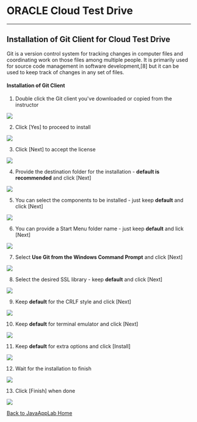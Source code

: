 # ORACLE Cloud Test Drive #
-----
## Installation of Git Client for Cloud Test Drive ##

Git is a version control system for tracking changes in computer files and coordinating work on those files among multiple people. It is primarily used for source code management in software development,[8] but it can be used to keep track of changes in any set of files.

#### Installation of Git Client ####

1. Double click the Git client you've downloaded or copied from the instructor

![](images/gitclient/00.png)

2. Click [Yes] to proceed to install

![](images/gitclient/01.png)

3. Click [Next] to accept the license

![](images/gitclient/02.png)

4. Provide the destination folder for the installation - **default is recommended** and click [Next]

![](images/gitclient/03.png)

5. You can select the components to be installed - just keep **default** and click [Next]

![](images/gitclient/04.png)

6. You can provide a Start Menu folder name - just keep **default** and lick [Next]

![](images/gitclient/05.png)

7. Select **Use Git from the Windows Command Prompt** and click [Next]

![](images/gitclient/06.png)

8. Select the desired SSL library - keep **default** and click [Next]

![](images/gitclient/07.png)

9. Keep **default** for the CRLF style and click [Next]

![](images/gitclient/08.png)

10. Keep **default** for terminal emulator and click [Next]

![](images/gitclient/09.png)

11. Keep **default** for extra options and click [Install]

![](images/gitclient/10.png)

12. Wait for the installation to finish

![](images/gitclient/11.png)

13. Click [Finish] when done

![](images/gitclient/12.png)


[Back to JavaAppLab Home](README.md)
